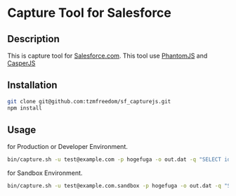 # Capture Tool for Salesforce

## Description
This is capture tool for [Salesforce.com](http://www.salesforce.com/).
This tool use [PhantomJS]() and [CasperJS]()

## Installation
```bash
git clone git@github.com:tzmfreedom/sf_capturejs.git
npm install
```

## Usage
for Production or Developer Environment.
```bash
bin/capture.sh -u test@example.com -p hogefuga -o out.dat -q "SELECT id FROM Profile"
```

for Sandbox Environment.
```bash
bin/capture.sh -u test@example.com.sandbox -p hogefuga -o out.dat -q "SELECT id FROM Profile"
```